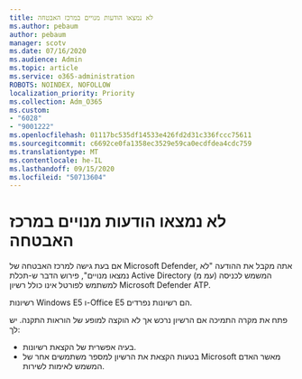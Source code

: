 ```yaml
---
title: לא נמצאו הודעות מנויים במרכז האבטחה
ms.author: pebaum
author: pebaum
manager: scotv
ms.date: 07/16/2020
ms.audience: Admin
ms.topic: article
ms.service: o365-administration
ROBOTS: NOINDEX, NOFOLLOW
localization_priority: Priority
ms.collection: Adm_O365
ms.custom:
- "6028"
- "9001222"
ms.openlocfilehash: 01117bc535df14533e426fd2d31c336fccc75611
ms.sourcegitcommit: c6692ce0fa1358ec3529e59ca0ecdfdea4cdc759
ms.translationtype: MT
ms.contentlocale: he-IL
ms.lasthandoff: 09/15/2020
ms.locfileid: "50713604"
---
```

# <a name="no-subscriptions-found-message-in-the-security-center"></a>לא נמצאו הודעות מנויים במרכז האבטחה

אם בעת גישה למרכז האבטחה של Microsoft Defender, אתה מקבל את ההודעה "לא נמצאו מנויים", פירוש הדבר ש-תכלת Active Directory (עמ מ) המשמש לכניסה למשתמש לפורטל אינו כולל רשיון Microsoft Defender ATP.  

רשיונות Windows E5 ו-Office E5 הם רשיונות נפרדים.

פתח את מקרה התמיכה אם הרשיון נרכש אך לא הוקצה למופע של הוראות התקנה. יש לך: <br/>
-   בעיה אפשרית של הקצאת רשיונות.<br/>
-   בטעות הקצאת את הרשיון למספר משתמשים אחר של Microsoft מאשר האדם המשמש לאימות לשירות.